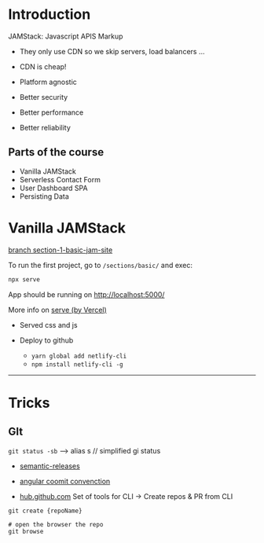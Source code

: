 # Introduction

JAMStack: Javascript APIS Markup

- They only use CDN so we skip servers, load balancers ...
- CDN is cheap!
- Platform agnostic

- Better security
- Better performance
- Better reliability

## Parts of the course

- Vanilla JAMStack
- Serverless Contact Form
- User Dashboard SPA
- Persisting Data

# Vanilla JAMStack

[branch section-1-basic-jam-site]()

To run the first project, go to `/sections/basic/` and exec:

```sh
npx serve
```

App should be running on [http://localhost:5000/](http://localhost:5000/)

More info on [serve (by Vercel)](https://github.com/vercel/serve)

- Served css and js
- Deploy to github

  - `yarn global add netlify-cli`
  - `npm install netlify-cli -g`

---

# Tricks

## GIt

`git status -sb` --> alias s
// simplified gi status

- [semantic-releases](https://github.com/semantic-release/semantic-release#:~:text=semantic%2Drelease%20uses%20the%20commit,changelog%20and%20publishes%20the%20release)
- [angular coomit convenction](https://github.com/angular/angular.js/blob/master/DEVELOPERS.md#-git-commit-guidelines)

- [hub.github.com](hub.github.com)
  Set of tools for CLI -> Create repos & PR from CLI

```
git create {repoName}

# open the browser the repo
git browse
```
